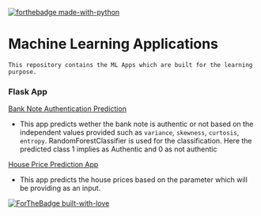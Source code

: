 [![forthebadge made-with-python](http://ForTheBadge.com/images/badges/made-with-python.svg)](https://www.python.org/)


# Machine Learning Applications
  `This repository contains the ML Apps which are built for the learning purpose.`
  
### Flask App
 [Bank Note Authentication Prediction](https://github.com/KarthikKaiplody/ML_Apps/tree/master/Bank_Note_Authentication_App) 
- This app predicts wether the bank note is authentic or not based on the independent values provided such as `variance`, `skewness`, `curtosis`, `entropy`.  RandomForestClassifier is used for the classification. Here the predicted class 1 implies as Authentic and 0 as not authentic
 
 [House Price Prediction App](https://github.com/KarthikKaiplody/Machine_Learning_Projects/tree/master/HomePricePrediction)
- This app predicts the house prices based on the parameter which will be providing as an input.


[![ForTheBadge built-with-love](http://ForTheBadge.com/images/badges/built-with-love.svg)](https://GitHub.com/karthikkaiplody/)
